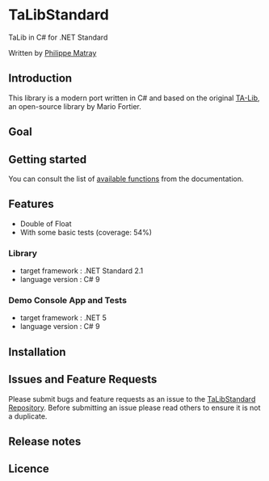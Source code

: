 # TaLibStandard
TaLib in C# for .NET Standard

Written by [Philippe Matray](https://matray.tech)

## Introduction

This library is a modern port written in C# and based on the original [TA-Lib](https://ta-lib.org), an open-source library by Mario Fortier.

## Goal

## Getting started

You can consult the list of [available functions](./docs/functions.md) from the documentation.

## Features

* Double of Float
* With some basic tests (coverage: 54%)

### Library

* target framework : .NET Standard 2.1
* language version : C# 9

### Demo Console App and Tests

* target framework : .NET 5
* language version : C# 9

## Installation


## Issues and Feature Requests

Please submit bugs and feature requests as an issue to the [TaLibStandard Repository](https://github.com/phmatray/TaLibStandard/issues).
Before submitting an issue please read others to ensure it is not a duplicate.

## Release notes

## Licence
